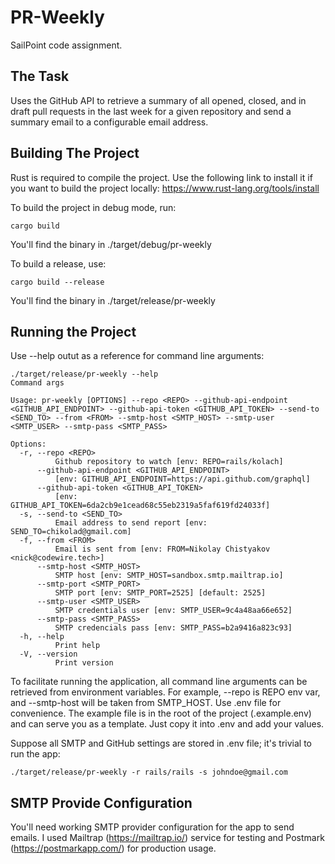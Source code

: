 # PR-Weekly

SailPoint code assignment.

## The Task 

Uses the GitHub API to retrieve a summary of all opened, closed, 
and in draft pull requests in the last week for a given repository and send a summary email to a configurable email address. 

## Building The Project

Rust is required to compile the project. Use the following link to install it if you want to build the project locally: https://www.rust-lang.org/tools/install

To build the project in debug mode, run:

```
cargo build
```

You'll find the binary in ./target/debug/pr-weekly

To build a release, use:


```
cargo build --release
```

You'll find the binary in ./target/release/pr-weekly

## Running the Project

Use --help outut as a reference for command line arguments:

```
./target/release/pr-weekly --help
Command args

Usage: pr-weekly [OPTIONS] --repo <REPO> --github-api-endpoint <GITHUB_API_ENDPOINT> --github-api-token <GITHUB_API_TOKEN> --send-to <SEND_TO> --from <FROM> --smtp-host <SMTP_HOST> --smtp-user <SMTP_USER> --smtp-pass <SMTP_PASS>

Options:
  -r, --repo <REPO>
          Github repository to watch [env: REPO=rails/kolach]
      --github-api-endpoint <GITHUB_API_ENDPOINT>
          [env: GITHUB_API_ENDPOINT=https://api.github.com/graphql]
      --github-api-token <GITHUB_API_TOKEN>
          [env: GITHUB_API_TOKEN=6da2cb9e1cead68c55eb2319a5faf619fd24033f]
  -s, --send-to <SEND_TO>
          Email address to send report [env: SEND_TO=chikolad@gmail.com]
  -f, --from <FROM>
          Email is sent from [env: FROM=Nikolay Chistyakov <nick@codewire.tech>]
      --smtp-host <SMTP_HOST>
          SMTP host [env: SMTP_HOST=sandbox.smtp.mailtrap.io]
      --smtp-port <SMTP_PORT>
          SMTP port [env: SMTP_PORT=2525] [default: 2525]
      --smtp-user <SMTP_USER>
          SMTP credentials user [env: SMTP_USER=9c4a48aa66e652]
      --smtp-pass <SMTP_PASS>
          SMTP credencials pass [env: SMTP_PASS=b2a9416a823c93]
  -h, --help
          Print help
  -V, --version
          Print version
```

To facilitate running the application, all command line arguments can be retrieved from environment variables. For example, --repo is REPO env var, and --smtp-host will be taken from SMTP_HOST. Use .env file for convenience. The example file is in the root of the project (.example.env) and can serve you as a template. Just copy it into .env and add your values.

Suppose all SMTP and GitHub settings are stored in .env file; it's trivial to run the app:

```
./target/release/pr-weekly -r rails/rails -s johndoe@gmail.com
```

## SMTP Provide Configuration

You'll need working SMTP provider configuration for the app to send emails. I used Mailtrap (https://mailtrap.io/) service for testing and Postmark (https://postmarkapp.com/) for production usage.

